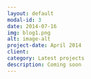 ```yaml
---
layout: default
modal-id: 3
date: 2014-07-16
img: blog1.png
alt: image-alt
project-date: April 2014
client: 
category: Latest projects
description: Coming soon
---
```

